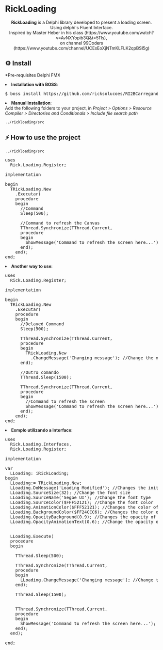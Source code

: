 # RickLoading
<p align="center">
  <b>RickLoading</b> is a Delphi library developed to present a loading screen. Using delphi's Fluent Interface.<br> 
  Inspired by Master Heber in his class (https://www.youtube.com/watch?v=AvNXYopib3Q&t=511s), <br>
  on channel 99Coders (https://www.youtube.com/channel/UCExEoXjNTmKLFLK2qpBSI5g)
</p>

<h2>⚙️ Install</h2>
<p>*Pre-requisites Delphi FMX</p>
<li><strong>Installation with BOSS</strong>: <br>
<pre>$ boss install https://github.com/ricksolucoes/RI2BCarregando</pre>

<li><strong>Manual Installation</strong>: <br>
Add the following folders to your project, in <em>Project &gt; Options &gt; Resource Compiler &gt; Directories and Conditionals &gt; Include file search path</em></li>
<pre><code>../rickloading/src</code></pre>

<h2>⚡️ How to use the project</h2>
<pre><code>../rickloading/src</code></pre>

<pre><span class="pl-k">uses</span>
  Rick.Loading.Register;

<span class="pl-k">implementation</span>

begin
  TRickLoading.New
    .Executar(
    procedure
    begin
      //Command
      Sleep(500);

      //Command to refresh the Canvas
      TThread.Synchronize(TThread.Current,
      procedure
      begin
        ShowMessage('Command to refresh the screen here...');
      end);
    end);
end;</span></pre>

<li><strong>Another way to use</strong>: <br>

<pre><span class="pl-k">uses</span>
  Rick.Loading.Register;

<span class="pl-k">implementation</span>

begin
  TRickLoading.New
    .Executar(
    procedure
    begin
      //Delayed Command
      Sleep(500);

      TThread.Synchronize(TThread.Current,
      procedure
      begin
        TRickLoading.New
          .ChangeMessage('Changing message'); //Change the message to the user
      end);

      //Outro comando
      TThread.Sleep(1500);

      TThread.Synchronize(TThread.Current,
      procedure
      begin
        //Command to refresh the screen
        ShowMessage('Command to refresh the screen here...');
      end);
    end);
end;</span></pre>

<li><strong>Exmplo utilizando a Interface</strong>: <br>

<pre><span class="pl-k">uses</span>
  Rick.Loading.Interfaces,
  Rick.Loading.Register;

<span class="pl-k">implementation</span>

var
  LLoading: iRickLoading;
begin
  LLoading:= TRickLoading.New;
  LLoading.DoMessage('Loading Modified'); //Changes the initial loading message
  LLoading.SourceSize(32); //Change the font size
  LLoading.SourceName('Segoe UI'); //Change the font type
  LLoading.SourceColor($FFF52121); //Change the font color
  LLoading.AnimationColor($FFF52121); //Changes the color of the animation
  LLoading.BackgroundColor($FF24CCC6); //Changes the color of the loading background
  LLoading.OpacityBackground(0.9); //Changes the opacity of the background;
  LLoading.OpacityAnimationText(0.6); //Change the opacity of text


  LLoading.Execute(
  procedure
  begin

    TThread.Sleep(500);

    TThread.Synchronize(TThread.Current,
    procedure
    begin
      LLoading.ChangeMessage('Changing message'); //Change the message to the user
    end);

    TThread.Sleep(1500);


    TThread.Synchronize(TThread.Current,
    procedure
    begin
      ShowMessage('Command to refresh the screen here...');
    end);
  end);

end;</span></pre>
